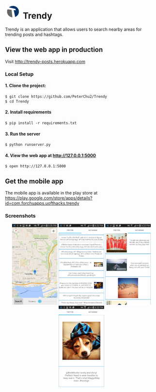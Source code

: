 # ![logo](https://raw.githubusercontent.com/PeterChu2/Trendy/master/promo_pics/trendy_logo.png) Trendy

Trendy is an application that allows users to search nearby areas for trending posts and hashtags.

## View the web app in production

Visit http://trendy-posts.herokuapp.com

### Local Setup

#### 1. Clone the project:

    $ git clone https://github.com/PeterChu2/Trendy
    $ cd Trendy

#### 2. Install requirements
    $ pip install -r requirements.txt

#### 3. Run the server
    $ python runserver.py

#### 4. View the web app at http://127.0.0.1:5000
    $ open http://127.0.0.1:5000


## Get the mobile app

The mobile app is available in the play store at https://play.google.com/store/apps/details?id=com.forchuapps.uofthacks.trendy

### Screenshots

<div align="center">
<img src="https://raw.githubusercontent.com/PeterChu2/Trendy/master/promo_pics/mobile/map.png" width="150px"/>
<img src="https://raw.githubusercontent.com/PeterChu2/Trendy/master/promo_pics/mobile/twitter_list.png" width="150px"/>
<img src="https://raw.githubusercontent.com/PeterChu2/Trendy/master/promo_pics/mobile/instagram_list.png" width="150px" />
<img src="https://raw.githubusercontent.com/PeterChu2/Trendy/master/promo_pics/mobile/item_detail.png" width="150px" />
</div>
